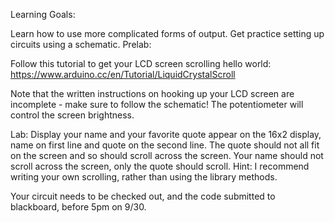 Learning Goals:

Learn how to use more complicated forms of output.
Get practice setting up circuits using a schematic.
Prelab:

Follow this tutorial to get your LCD screen scrolling hello world: https://www.arduino.cc/en/Tutorial/LiquidCrystalScroll

Note that the written instructions on hooking up your LCD screen are incomplete - make sure to follow the schematic!  The potentiometer will control the screen brightness.


Lab:
Display your name and your favorite quote appear on the 16x2 display, name on first line and quote on the second line. The quote should not all fit on the screen and so should scroll across the screen. Your name should not scroll across the screen, only the quote should scroll.  Hint: I recommend writing your own scrolling, rather than using the library methods.

Your circuit needs to be checked out, and the code submitted to blackboard, before 5pm on 9/30.
